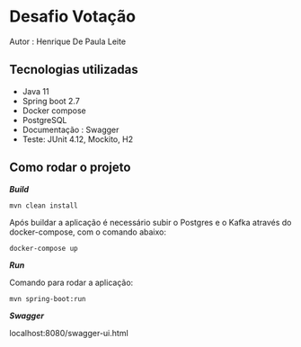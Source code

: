 
# Desafio Votação 
Autor : Henrique De Paula Leite

## Tecnologias utilizadas
- Java 11
- Spring boot 2.7
- Docker compose 
- PostgreSQL
- Documentação : Swagger
- Teste: JUnit 4.12, Mockito, H2

## Como rodar o projeto

***Build***

``` mvn clean install ```

Após buildar a aplicação é necessário subir o Postgres e o Kafka através do docker-compose, com o comando abaixo:

``` docker-compose up ```

***Run***

Comando para rodar a aplicação:

``` mvn spring-boot:run ```


***Swagger***

localhost:8080/swagger-ui.html
